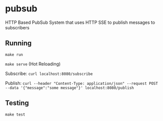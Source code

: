 # pubsub
HTTP Based PubSub System that uses HTTP SSE to publish messages to subscribers


## Running

`make run`

`make serve` (Hot Reloading)

Subscribe: `curl localhost:8080/subscribe`

Publish: `curl --header "Content-Type: application/json" --request POST --data '{"message":"some message"}' localhost:8080/publish`

## Testing

`make test`